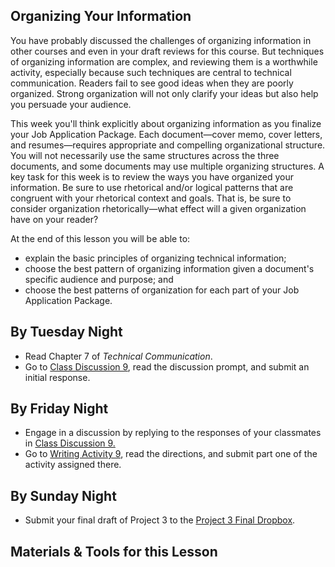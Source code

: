 ## Organizing Your Information

You have probably discussed the challenges of organizing information in other courses and even in your draft reviews for this course. But techniques of organizing information are complex, and reviewing them is a worthwhile activity, especially because such techniques are central to technical communication. Readers fail to see good ideas when they are poorly organized. Strong organization will not only clarify your ideas but also help you persuade your audience.

This week you'll think explicitly about organizing information as you finalize your Job Application Package. Each document&mdash;cover memo, cover letters, and resumes&mdash;requires appropriate and compelling organizational structure. You will not necessarily use the same structures across the three documents, and some documents may use multiple organizing structures. A key task for this week is to review the ways you have organized your information. Be sure to use rhetorical and/or logical patterns that are congruent with your rhetorical context and goals. That is, be sure to consider organization rhetorically&mdash;what effect will a given organization have on your reader?

At the end of this lesson you will be able to:

* explain the basic principles of organizing technical information;
* choose the best pattern of organizing information given a document's specific audience and purpose; and
* choose the best patterns of organization for each part of your Job Application Package.

## By Tuesday Night

* Read Chapter 7 of _Technical Communication_.
* Go to [Class Discussion 9][CD9], read the discussion prompt, and submit an initial response.

## By Friday Night

* Engage in a discussion by replying to the responses of your classmates in [Class Discussion 9.][CD9]
* Go to [Writing Activity 9][WA9], read the directions, and submit part one of the activity assigned there.

## By Sunday Night

* Submit your final draft of Project 3 to the [Project 3 Final Dropbox][P3FD].

## Materials & Tools for this Lesson

[CD9]: /section/content/default.asp?WCI=Goto&WCU=CRSCNT&MATCH=Class+Discussion+9
[WA9]: /section/content/default.asp?WCI=Goto&WCU=CRSCNT&MATCH=Writing+Activity+9
[P3FD]: /section/content/default.asp?WCI=Goto&WCU=CRSCNT&MATCH=Project+3+Final+Dropbox
